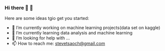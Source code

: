 ### Hi there 👋 :haircut:

Here are some ideas tgio get you started:

- 🔭 I’m currently working on machine learning projects(data set on kaggle)
- 🌱 I’m currently learning data analysis and machine learning
- 🤔 I’m looking for help with ...
- 📫 How to reach me: stevetsaoch@gmail.com
